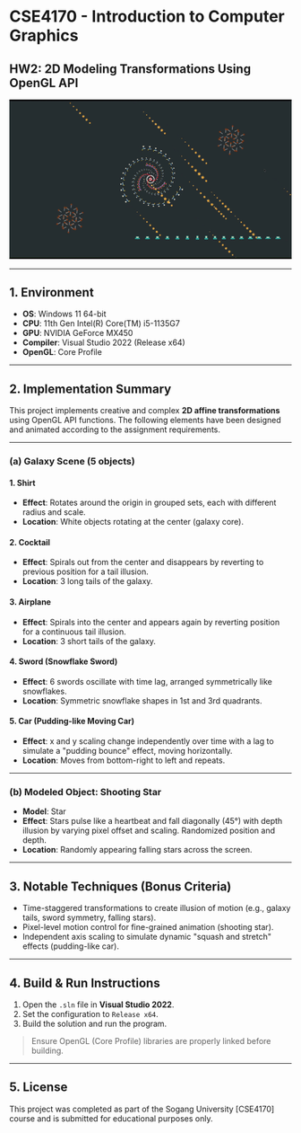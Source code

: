 # CSE4170 - Introduction to Computer Graphics  
## HW2: 2D Modeling Transformations Using OpenGL API

![](./Docs/Full_Animation.gif)

---

## 1. Environment

- **OS**: Windows 11 64-bit  
- **CPU**: 11th Gen Intel(R) Core(TM) i5-1135G7  
- **GPU**: NVIDIA GeForce MX450  
- **Compiler**: Visual Studio 2022 (Release x64)  
- **OpenGL**: Core Profile  

---

## 2. Implementation Summary

This project implements creative and complex **2D affine transformations** using OpenGL API functions. The following elements have been designed and animated according to the assignment requirements.

---

### (a) Galaxy Scene (5 objects)

#### 1. Shirt
- **Effect**: Rotates around the origin in grouped sets, each with different radius and scale.
- **Location**: White objects rotating at the center (galaxy core).

#### 2. Cocktail
- **Effect**: Spirals out from the center and disappears by reverting to previous position for a tail illusion.
- **Location**: 3 long tails of the galaxy.

#### 3. Airplane
- **Effect**: Spirals into the center and appears again by reverting position for a continuous tail illusion.
- **Location**: 3 short tails of the galaxy.

#### 4. Sword (Snowflake Sword)
- **Effect**: 6 swords oscillate with time lag, arranged symmetrically like snowflakes.
- **Location**: Symmetric snowflake shapes in 1st and 3rd quadrants.

#### 5. Car (Pudding-like Moving Car)
- **Effect**: x and y scaling change independently over time with a lag to simulate a "pudding bounce" effect, moving horizontally.
- **Location**: Moves from bottom-right to left and repeats.

---

### (b) Modeled Object: Shooting Star

- **Model**: Star  
- **Effect**: Stars pulse like a heartbeat and fall diagonally (45°) with depth illusion by varying pixel offset and scaling. Randomized position and depth.
- **Location**: Randomly appearing falling stars across the screen.

---

## 3. Notable Techniques (Bonus Criteria)

- Time-staggered transformations to create illusion of motion (e.g., galaxy tails, sword symmetry, falling stars).
- Pixel-level motion control for fine-grained animation (shooting star).
- Independent axis scaling to simulate dynamic "squash and stretch" effects (pudding-like car).

---

## 4. Build & Run Instructions

1. Open the `.sln` file in **Visual Studio 2022**.
2. Set the configuration to `Release x64`.
3. Build the solution and run the program.

> Ensure OpenGL (Core Profile) libraries are properly linked before building.

---

## 5. License

This project was completed as part of the Sogang University [CSE4170] course and is submitted for educational purposes only.

